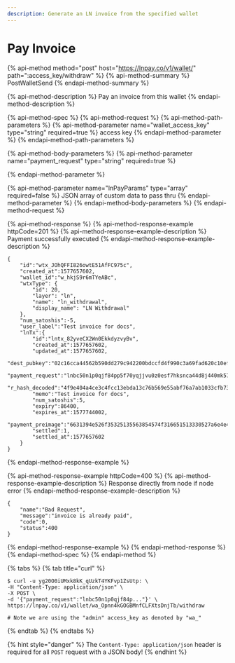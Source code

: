 ```yaml
---
description: Generate an LN invoice from the specified wallet
---
```


# Pay Invoice

{% api-method method="post" host="https://lnpay.co/v1/wallet/" path=":access\_key/withdraw" %}
{% api-method-summary %}
PostWalletSend
{% endapi-method-summary %}

{% api-method-description %}
Pay an invoice from this wallet
{% endapi-method-description %}

{% api-method-spec %}
{% api-method-request %}
{% api-method-path-parameters %}
{% api-method-parameter name="wallet\_access\_key" type="string" required=true %}
access key
{% endapi-method-parameter %}
{% endapi-method-path-parameters %}

{% api-method-body-parameters %}
{% api-method-parameter name="payment\_request" type="string" required=true %}

{% endapi-method-parameter %}

{% api-method-parameter name="lnPayParams" type="array" required=false %}
JSON array of custom data to pass thru
{% endapi-method-parameter %}
{% endapi-method-body-parameters %}
{% endapi-method-request %}

{% api-method-response %}
{% api-method-response-example httpCode=201 %}
{% api-method-response-example-description %}
Payment successfully executed
{% endapi-method-response-example-description %}

```
{
    "id":"wtx_JOhQFFI826owtE51AfFC975c",
    "created_at":1577657602,
    "wallet_id":"w_hkjS9r6mTYeABc",
    "wtxType": {
        "id": 20,
        "layer": "ln",
        "name": "ln_withdrawal",
        "display_name": "LN Withdrawal"
    },
    "num_satoshis":-5,
    "user_label":"Test invoice for docs",
    "lnTx":{
        "id":"lntx_82yveCX2Wn0EkkdyzvyBv",
        "created_at":1577657602,
        "updated_at":1577657602,
        "dest_pubkey":"02c16cca44562b590dd279c942200bdccfd4f990c3a69fad620c10ef2f8228eaff",
        "payment_request":"lnbc50n1p0qjf84pp5f70yqjjvu0z0esf7hksnca44d8j440mk5743qv70ku6jy9ewj8eqdpz23jhxapqd9h8vmmfvdjjqen0wgsxgmmrwvxqyz5vqcqzyssp583w0tugt4scyek2dat72p389lau0j8u9t5qnep29y0c32hyfn8rqrzjqt0pr36g7ke9elfvaqq3wmfey6laun0z8v0lg0nf9fdhdncxsp0y5zxkp5qqnsgqqqqqqquyqqqqqksqrc9qy9qsqzmvy83s8np7yrlqs98ge90tj3wwhfawjtq3cewv4vavmq0p5c4anhkm2aeyzjcvycttfgzwtak7nrrk6e3m3td8g4t8ha06uzzare4cqqne839",
        "r_hash_decoded":"4f9e404a4ce3c4fcc13ebda13c76b569e55abf76a7ab1033cfb73522172e91f2",
        "memo":"Test invoice for docs",
        "num_satoshis":5,
        "expiry":86400,
        "expires_at":1577744002,
        "payment_preimage":"6631394e526f35325135563854574f316651513330527a6e4e47315630795147662f7066466e4276664a773d",
        "settled":1,
        "settled_at":1577657602
    }
}
```
{% endapi-method-response-example %}

{% api-method-response-example httpCode=400 %}
{% api-method-response-example-description %}
Response directly from node if node error
{% endapi-method-response-example-description %}

```
{
    "name":"Bad Request",
    "message":"invoice is already paid",
    "code":0,
    "status":400
}
```
{% endapi-method-response-example %}
{% endapi-method-response %}
{% endapi-method-spec %}
{% endapi-method %}

{% tabs %}
{% tab title="curl" %}
```text
$ curl -u yg20O0iUMxk8kK_qUzkT4YKFvp1ZsUtp: \
-H "Content-Type: application/json" \
-X POST \
-d '{"payment_request":"lnbc50n1p0qjf84p..."}' \
https://lnpay.co/v1/wallet/wa_Opnn4kGOGBMnfCLFXtsDnjTb/withdraw

# Note we are using the "admin" access_key as denoted by "wa_"
```
{% endtab %}
{% endtabs %}

{% hint style="danger" %}
The `Content-Type: application/json` header is required for all `POST` request with a JSON body!
{% endhint %}

